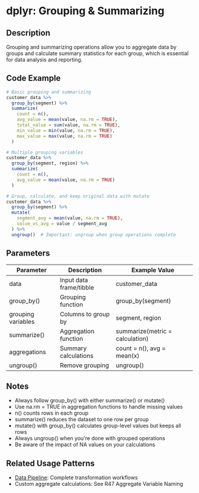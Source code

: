 # dplyr: Grouping & Summarizing

## Description

Grouping and summarizing operations allow you to aggregate data by groups and calculate summary statistics for each group, which is essential for data analysis and reporting.

## Code Example

```r
# Basic grouping and summarizing
customer_data %>%
  group_by(segment) %>%
  summarize(
    count = n(),
    avg_value = mean(value, na.rm = TRUE),
    total_value = sum(value, na.rm = TRUE),
    min_value = min(value, na.rm = TRUE),
    max_value = max(value, na.rm = TRUE)
  )

# Multiple grouping variables
customer_data %>%
  group_by(segment, region) %>%
  summarize(
    count = n(),
    avg_value = mean(value, na.rm = TRUE)
  )

# Group, calculate, and keep original data with mutate
customer_data %>%
  group_by(segment) %>%
  mutate(
    segment_avg = mean(value, na.rm = TRUE),
    value_vs_avg = value / segment_avg
  ) %>%
  ungroup()  # Important: ungroup when group operations complete
```

## Parameters

| Parameter | Description | Example Value |
|-----------|-------------|---------------|
| data | Input data frame/tibble | customer_data |
| group_by() | Grouping function | group_by(segment) |
| grouping variables | Columns to group by | segment, region |
| summarize() | Aggregation function | summarize(metric = calculation) |
| aggregations | Summary calculations | count = n(), avg = mean(x) |
| ungroup() | Remove grouping | ungroup() |

## Notes

- Always follow group_by() with either summarize() or mutate()
- Use na.rm = TRUE in aggregation functions to handle missing values
- n() counts rows in each group
- summarize() reduces the dataset to one row per group
- mutate() with group_by() calculates group-level values but keeps all rows
- Always ungroup() when you're done with grouped operations
- Be aware of the impact of NA values on your calculations

## Related Usage Patterns

- [Data Pipeline](./data_pipeline.md): Complete transformation workflows
- Custom aggregate calculations: See R47 Aggregate Variable Naming